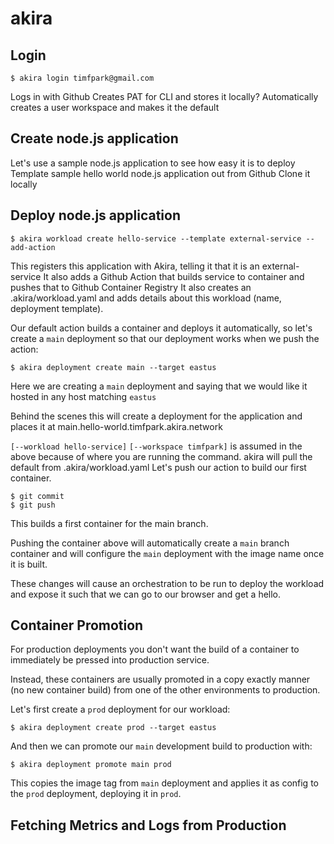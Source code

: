 # akira

## Login

```
$ akira login timfpark@gmail.com
```

Logs in with Github
Creates PAT for CLI and stores it locally?
Automatically creates a user workspace and makes it the default

## Create node.js application

Let's use a sample node.js application to see how easy it is to deploy
Template sample hello world node.js application out from Github
Clone it locally

## Deploy node.js application

```
$ akira workload create hello-service --template external-service --add-action
```

This registers this application with Akira, telling it that it is an external-service
It also adds a Github Action that builds service to container and pushes that to Github Container Registry
It also creates an .akira/workload.yaml and adds details about this workload (name, deployment template).

Our default action builds a container and deploys it automatically, so let's create a `main` deployment so that our deployment works when we push the action:

```
$ akira deployment create main --target eastus
```

Here we are creating a `main` deployment and saying that we would like it hosted in any host matching `eastus`

Behind the scenes this will create a deployment for the application and places it at main.hello-world.timfpark.akira.network

`[--workload hello-service]` `[--workspace timfpark]` is assumed in the above because of where you are running the command. akira will pull the default from .akira/workload.yaml
Let's push our action to build our first container.

```
$ git commit
$ git push
```

This builds a first container for the main branch.

Pushing the container above will automatically create a `main` branch container and will configure the `main`
deployment with the image name once it is built.

These changes will cause an orchestration to be run to deploy the workload and expose it such that we can go to our browser and get a hello.

## Container Promotion

For production deployments you don't want the build of a container to immediately be pressed into production service.

Instead, these containers are usually promoted in a copy exactly manner (no new container build) from one of the other environments to production.

Let's first create a `prod` deployment for our workload:

```
$ akira deployment create prod --target eastus
```

And then we can promote our `main` development build to production with:

```
$ akira deployment promote main prod
```

This copies the image tag from `main` deployment and applies it as config to the `prod` deployment, deploying it in `prod`.

## Fetching Metrics and Logs from Production
